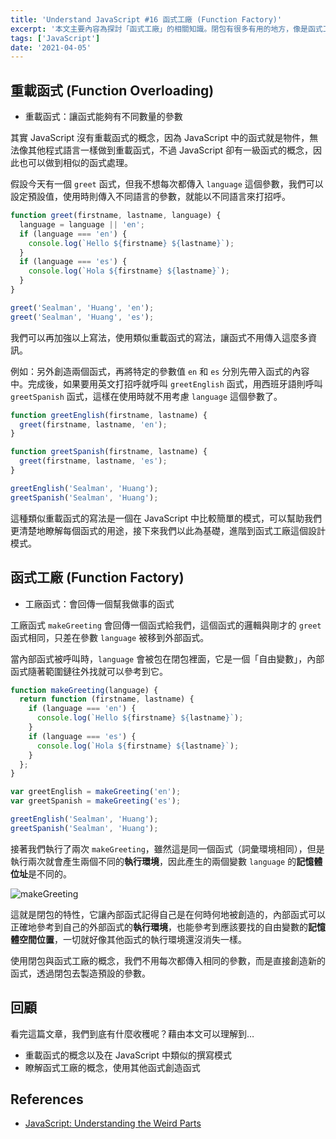 ```yaml
---
title: 'Understand JavaScript #16 函式工廠 (Function Factory)'
excerpt: '本文主要內容為探討「函式工廠」的相關知識。閉包有很多有用的地方，像是函式工廠就是用閉包建立的模式，文章內容也會包含重載函式、一級函式、執行環境等概念。'
tags: ['JavaScript']
date: '2021-04-05'
---
```


## 重載函式 (Function Overloading)

- 重載函式：讓函式能夠有不同數量的參數

其實 JavaScript 沒有重載函式的概念，因為 JavaScript 中的函式就是物件，無法像其他程式語言一樣做到重載函式，不過 JavaScript 卻有一級函式的概念，因此也可以做到相似的函式處理。

假設今天有一個 `greet` 函式，但我不想每次都傳入 `language` 這個參數，我們可以設定預設值，使用時則傳入不同語言的參數，就能以不同語言來打招呼。

```javascript
function greet(firstname, lastname, language) {
  language = language || 'en';
  if (language === 'en') {
    console.log(`Hello ${firstname} ${lastname}`);
  }
  if (language === 'es') {
    console.log(`Hola ${firstname} ${lastname}`);
  }
}

greet('Sealman', 'Huang', 'en');
greet('Sealman', 'Huang', 'es');
```

我們可以再加強以上寫法，使用類似重載函式的寫法，讓函式不用傳入這麼多資訊。

例如：另外創造兩個函式，再將特定的參數值 `en` 和 `es` 分別先帶入函式的內容中。完成後，如果要用英文打招呼就呼叫 `greetEnglish` 函式，用西班牙語則呼叫 `greetSpanish` 函式，這樣在使用時就不用考慮 `language` 這個參數了。

```javascript
function greetEnglish(firstname, lastname) {
  greet(firstname, lastname, 'en');
}

function greetSpanish(firstname, lastname) {
  greet(firstname, lastname, 'es');
}

greetEnglish('Sealman', 'Huang');
greetSpanish('Sealman', 'Huang');
```

這種類似重載函式的寫法是一個在 JavaScript 中比較簡單的模式，可以幫助我們更清楚地瞭解每個函式的用途，接下來我們以此為基礎，進階到函式工廠這個設計模式。

## 函式工廠 (Function Factory)

- 工廠函式：會回傳一個幫我做事的函式

工廠函式 `makeGreeting` 會回傳一個函式給我們，這個函式的邏輯與剛才的 `greet` 函式相同，只差在參數 `language` 被移到外部函式。

當內部函式被呼叫時，`language` 會被包在閉包裡面，它是一個「自由變數」，內部函式隨著範圍鏈往外找就可以參考到它。

```javascript
function makeGreeting(language) {
  return function (firstname, lastname) {
    if (language === 'en') {
      console.log(`Hello ${firstname} ${lastname}`);
    }
    if (language === 'es') {
      console.log(`Hola ${firstname} ${lastname}`);
    }
  };
}

var greetEnglish = makeGreeting('en');
var greetSpanish = makeGreeting('es');

greetEnglish('Sealman', 'Huang');
greetSpanish('Sealman', 'Huang');
```

接著我們執行了兩次 `makeGreeting`，雖然這是同一個函式（詞彙環境相同），但是執行兩次就會產生兩個不同的**執行環境**，因此產生的兩個變數 `language` 的**記憶體位址**是不同的。

![makeGreeting](https://i.imgur.com/gTmXsPS.png)

這就是閉包的特性，它讓內部函式記得自己是在何時何地被創造的，內部函式可以正確地參考到自己的外部函式的**執行環境**，也能參考到應該要找的自由變數的**記憶體空間位置**，一切就好像其他函式的執行環境還沒消失一樣。

使用閉包與函式工廠的概念，我們不用每次都傳入相同的參數，而是直接創造新的函式，透過閉包去製造預設的參數。

## 回顧

看完這篇文章，我們到底有什麼收穫呢？藉由本文可以理解到…

- 重載函式的概念以及在 JavaScript 中類似的撰寫模式
- 瞭解函式工廠的概念，使用其他函式創造函式

## References

- [JavaScript: Understanding the Weird Parts](https://www.udemy.com/course/understand-javascript/)
